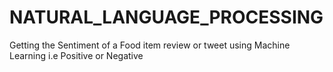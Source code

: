 # NATURAL_LANGUAGE_PROCESSING
Getting the Sentiment of a Food item  review or tweet using Machine Learning i.e Positive or Negative
